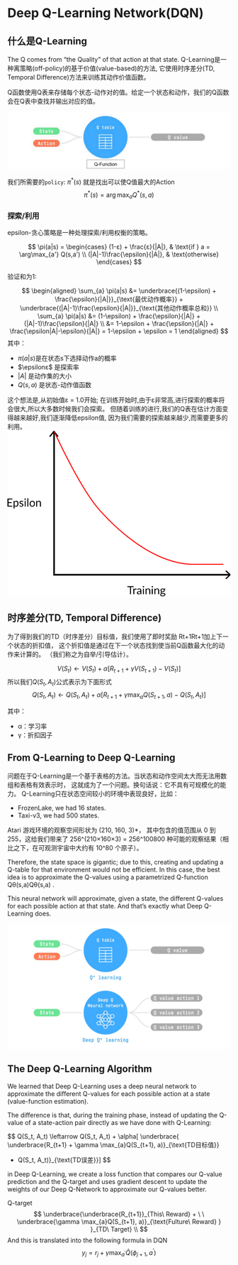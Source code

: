 # Deep Q-Learning Network(DQN)

## 什么是Q-Learning
The Q comes from “the Quality” of that action at that state.
Q-Learning是一种离策略(off-policy)的基于价值(value-based)的方法,
它使用时序差分(TD, Temporal Difference)方法来训练其动作价值函数。

Q函数使用Q表来存储每个状态-动作对的值。给定一个状态和动作，我们的Q函数会在Q表中查找并输出对应的值。

![image](./Q-function-flow.png)

我们所需要的`policy`: $\pi^*(s)$ 就是找出可以使Q值最大的Action
$$
\pi^*(s) = \arg\max_a Q^*(s,a)
$$

### 探索/利用

epsilon-贪心策略是一种处理探索/利用权衡的策略。

$$
\pi(a|s) = 
\begin{cases} 
(1-ε) + \frac{ε}{|A|}, & \text{if } a = \arg\max_{a'} Q(s,a') \\
(|A|-1)\frac{\epsilon}{|A|}, & \text{otherwise}
\end{cases}
$$

验证和为1:

$$
\begin{aligned}
\sum_{a} \pi(a|s) 
&= \underbrace{(1-\epsilon) + \frac{\epsilon}{|A|}}_{\text{最优动作概率}} + \underbrace{(|A|-1)\frac{\epsilon}{|A|}}_{\text{其他动作概率总和}} \\
\sum_{a} \pi(a|s) 
&= (1-\epsilon) + \frac{\epsilon}{|A|} + (|A|-1)\frac{\epsilon}{|A|} \\
&= 1-\epsilon + \frac{\epsilon}{|A|} + \frac{\epsilon|A|-\epsilon}{|A|} = 1-\epsilon + \epsilon = 1
\end{aligned}
$$
其中：

- $\pi(a|s)$是在状态s下选择动作a的概率
- $\epsilonε$ 是探索率
- $|A|$ 是动作集的大小
- $Q(s,a)$ 是状态-动作值函数

这个想法是,从初始值ε = 1.0开始;
在训练开始时,由于ε非常高,进行探索的概率将会很大,所以大多数时候我们会探索。
但随着训练的进行,我们的Q表在估计方面变得越来越好,我们逐渐降低epsilon值,
因为我们需要的探索越来越少,而需要更多的利用。
![image](./Q-learning-epsilon.png)


## 时序差分(TD, Temporal Difference)

为了得到我们的TD（时序差分）目标值，我们使用了即时奖励 Rt+1Rt+1​ 
加上下一个状态的折扣值，
这个折扣值是通过在下一个状态找到使当前Q函数最大化的动作来计算的。
（我们称之为自举/引导估计）。

$$
V(S_t) \leftarrow V(S_t) + \alpha[R_{t+1} + \gamma V(S_{t+1}) - V(S_t)]
$$
所以我们$Q(S_t, A_t)$公式表示为下面形式
$$
Q(S_t, A_t) \leftarrow Q(S_t, A_t) + \alpha[R_{t+1} + \gamma \max_{a}Q(S_{t+1}, a) - Q(S_t, A_t)]
$$

其中：
- α：学习率
- γ：折扣因子

## From Q-Learning to Deep Q-Learning

问题在于Q-Learning是一个基于表格的方法。当状态和动作空间太大而无法用数组和表格有效表示时，
这就成为了一个问题。换句话说：它不具有可规模化的能力。
Q-Learning只在状态空间较小的环境中表现良好，比如：

- FrozenLake, we had 16 states.
- Taxi-v3, we had 500 states.

Atari 游戏环境的观察空间形状为 (210, 160, 3)*，
其中包含的值范围从 0 到 255，这给我们带来了 256^(210×160×3) = 256^100800 
种可能的观察结果（相比之下，在可观测宇宙中大约有 10^80 个原子）。

Therefore, the state space is gigantic; due to this, 
creating and updating a Q-table for that environment would not be efficient. 
In this case, the best idea is to approximate the Q-values using a parametrized Q-function Qθ(s,a)Qθ​(s,a) .

This neural network will approximate, given a state, 
the different Q-values for each possible action at that state. 
And that’s exactly what Deep Q-Learning does.

![image](./DQN-Ql.jpg)


## The Deep Q-Learning Algorithm

We learned that Deep Q-Learning uses a deep neural network to approximate the different Q-values for each possible action at a state (value-function estimation).

The difference is that, during the training phase, instead of updating the Q-value of a state-action pair directly as we have done with Q-Learning:

$$
Q(S_t, A_t) \leftarrow Q(S_t, A_t) + \alpha[
\underbrace{ \underbrace{R_{t+1} + \gamma \max_{a}Q(S_{t+1}, a)}_{\text{TD目标值}} 
- Q(S_t, A_t)}_{\text{TD误差}}]
$$

in Deep Q-Learning, we create a loss function that compares our Q-value prediction and the Q-target and uses gradient descent to update the weights of our Deep Q-Network to approximate our Q-values better.

Q-target 
$$
\underbrace{\underbrace{R_{t+1}}_{This\ Reward} + \ \  
\underbrace{\gamma \max_{a}Q(S_{t+1}, a)}_{\text{Fulture\ Reward} }
}_{TD\ Target} \\
$$
And this is translated into the following formula in DQN
$$
y_j = r_{j} + \gamma \max_{a^{\prime}}\hat{Q}(\phi_{j+1}, a^{\prime})
$$